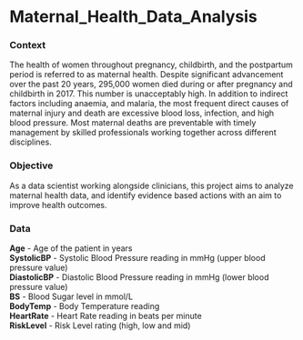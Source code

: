# Maternal_Health_Data_Analysis

### Context
The health of women throughout pregnancy, childbirth, and the postpartum period is referred to as maternal health. Despite significant advancement over the past 20 years, 
295,000 women died during or after pregnancy and childbirth in 2017. This number is unacceptably high. In addition to indirect factors including anaemia, and malaria, the 
most frequent direct causes of maternal injury and death are excessive blood loss, infection, and high blood pressure. Most maternal deaths are preventable with timely 
management by skilled professionals working together across different disciplines. 

### Objective
As a data scientist working alongside clinicians, this project aims to analyze maternal health data, and identify evidence based actions with an aim to improve health outcomes.  

### Data 

**Age** - Age of the patient in years  
**SystolicBP** - Systolic Blood Pressure reading in mmHg (upper blood pressure value)  
**DiastolicBP** - Diastolic Blood Pressure reading in mmHg (lower blood pressure value)  
**BS** - Blood Sugar level in mmol/L  
**BodyTemp** - Body Temperature reading  
**HeartRate** - Heart Rate reading in beats per minute  
**RiskLevel** - Risk Level rating (high, low and mid)
